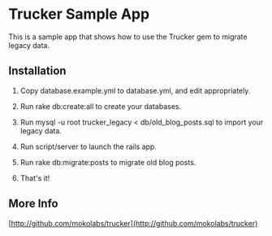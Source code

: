 Trucker Sample App
==================

This is a sample app that shows how to use the Trucker gem to migrate legacy data.


Installation
------------

1. Copy database.example.yml to database.yml, and edit appropriately.

2. Run rake db:create:all to create your databases.

3. Run mysql -u root trucker_legacy < db/old_blog_posts.sql to import your legacy data.

4. Run script/server to launch the rails app.
 
4. Run rake db:migrate:posts to migrate old blog posts.

5. That's it!


More Info
---------

[http://github.com/mokolabs/trucker](http://github.com/mokolabs/trucker)

